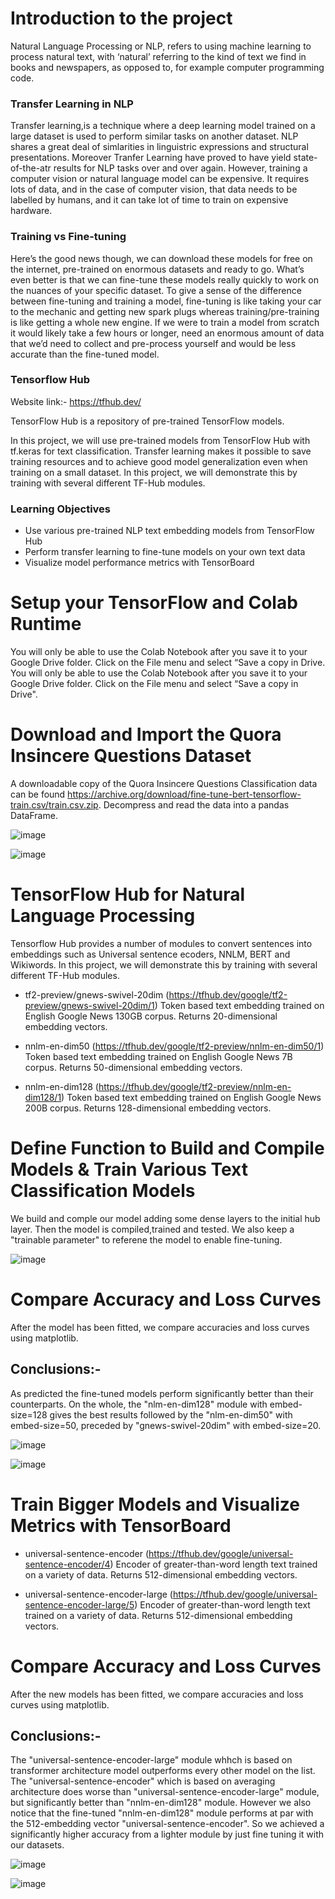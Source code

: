 # Introduction to the project

Natural Language Processing or NLP, refers to using machine learning to process natural text, with ‘natural’ referring to the kind of text we find in books and newspapers, as opposed to, for example computer programming code.

### Transfer Learning in NLP

Transfer learning,is a technique where a deep learning model trained on a large dataset is used to perform similar tasks on another dataset. NLP shares a great deal of simlarities in linguistric expressions and structural presentations. Moreover Tranfer Learning have proved to have yield state-of-the-atr results for NLP tasks over and over again. However, training a computer vision or natural language model can be expensive. It requires lots of data, and in the case of computer vision, that data needs to be labelled by humans, and it can take lot of time to train on expensive hardware.

### Training vs Fine-tuning

Here’s the good news though, we can download these models for free on the internet, pre-trained on enormous datasets and ready to go. What’s even better is that we can fine-tune these models really quickly to work on the nuances of your specific dataset. To give a sense of the difference between fine-tuning and training a model, fine-tuning is like taking your car to the mechanic and getting new spark plugs whereas training/pre-training is like getting a whole new engine. If we were to train a model from scratch it would likely take a few hours or longer, need an enormous amount of data that we’d need to collect and pre-process yourself and would be less accurate than the fine-tuned model. 

### Tensorflow Hub

Website link:- https://tfhub.dev/

TensorFlow Hub is a repository of pre-trained TensorFlow models.

In this project, we will use pre-trained models from TensorFlow Hub with tf.keras for text classification. Transfer learning makes it possible to save training resources and to achieve good model generalization even when training on a small dataset. In this project, we will demonstrate this by training with several different TF-Hub modules.

### Learning Objectives

- Use various pre-trained NLP text embedding models from TensorFlow Hub
- Perform transfer learning to fine-tune models on your own text data
- Visualize model performance metrics with TensorBoard

# Setup your TensorFlow and Colab Runtime

You will only be able to use the Colab Notebook after you save it to your Google Drive folder. Click on the File menu and select “Save a copy in Drive. You will only be able to use the Colab Notebook after you save it to your Google Drive folder. Click on the File menu and select “Save a copy in Drive".

# Download and Import the Quora Insincere Questions Dataset

A downloadable copy of the Quora Insincere Questions Classification data can be found https://archive.org/download/fine-tune-bert-tensorflow-train.csv/train.csv.zip. Decompress and read the data into a pandas DataFrame.

![image](https://user-images.githubusercontent.com/57663083/179395185-c9f1adec-fcfc-41bf-a53a-6b99be4224d2.png)

![image](https://user-images.githubusercontent.com/57663083/179395281-065d378b-ca7f-4ec8-803e-d7b86b5bedd1.png)

# TensorFlow Hub for Natural Language Processing

Tensorflow Hub provides a number of modules to convert sentences into embeddings such as Universal sentence ecoders, NNLM, BERT and Wikiwords. In this project, we will demonstrate this by training with several different TF-Hub modules.

- tf2-preview/gnews-swivel-20dim (https://tfhub.dev/google/tf2-preview/gnews-swivel-20dim/1)
  Token based text embedding trained on English Google News 130GB corpus. Returns 20-dimensional embedding vectors.

- nnlm-en-dim50 (https://tfhub.dev/google/tf2-preview/nnlm-en-dim50/1)
  Token based text embedding trained on English Google News 7B corpus. Returns 50-dimensional embedding vectors.
  
- nnlm-en-dim128 (https://tfhub.dev/google/tf2-preview/nnlm-en-dim128/1)
Token based text embedding trained on English Google News 200B corpus. Returns 128-dimensional embedding vectors.

# Define Function to Build and Compile Models & Train Various Text Classification Models

We build and comple our model adding some dense layers to the initial hub layer. Then the model is compiled,trained and tested. We also keep a "trainable parameter" to referene the model to enable fine-tuning.

![image](https://user-images.githubusercontent.com/57663083/179395942-e086d102-c87e-420a-a7df-f5923a02a65b.png)

# Compare Accuracy and Loss Curves

After the model has been fitted, we compare accuracies and loss curves using matplotlib. 

## Conclusions:-

As predicted the fine-tuned models perform significantly better than their counterparts. On the whole, the "nlm-en-dim128" module with embed-size=128 gives the best results followed by the "nlm-en-dim50" with embed-size=50, preceded by "gnews-swivel-20dim" with embed-size=20.   

![image](https://user-images.githubusercontent.com/57663083/179396386-f6471290-06f6-4f4b-971c-f27477fd145c.png)

![image](https://user-images.githubusercontent.com/57663083/179396424-00972fea-acd2-4a97-8ee7-58fb931ca0ff.png)

# Train Bigger Models and Visualize Metrics with TensorBoard

- universal-sentence-encoder (https://tfhub.dev/google/universal-sentence-encoder/4)
  Encoder of greater-than-word length text trained on a variety of data. Returns 512-dimensional embedding vectors.
  
- universal-sentence-encoder-large (https://tfhub.dev/google/universal-sentence-encoder-large/5)
  Encoder of greater-than-word length text trained on a variety of data. Returns 512-dimensional embedding vectors.

# Compare Accuracy and Loss Curves
After the new models has been fitted, we compare accuracies and loss curves using matplotlib.

## Conclusions:-
The "universal-sentence-encoder-large" module whhch is based on transformer architecture model outperforms every other model on the list. The "universal-sentence-encoder" which is based on averaging architecture does worse than "universal-sentence-encoder-large" module, but significantly better than "nnlm-en-dim128" module. 
However we also notice that the fine-tuned "nnlm-en-dim128" module performs at par with the 512-embedding vector "universal-sentence-encoder". So we achieved a significantly higher accuracy from a lighter module by just fine tuning it with our datasets.

![image](https://user-images.githubusercontent.com/57663083/179397514-71ebe354-c710-42fe-80b6-02b790fe03ee.png)

![image](https://user-images.githubusercontent.com/57663083/179397518-b91594a2-2185-478d-bd61-56dd986e4916.png)
